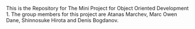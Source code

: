 This is the Repository for The Mini Project for Object Oriented Development 1. The group members for this project are Atanas Marchev, Marc Owen Dane,  Shinnosuke Hirota and Denis Bogdanov.